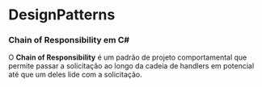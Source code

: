 # DesignPatterns

### Chain of Responsibility em C#
O **Chain of Responsibility** é um padrão de projeto comportamental que permite passar a solicitação ao longo da
cadeia de handlers em potencial até que um deles lide com a solicitação.
